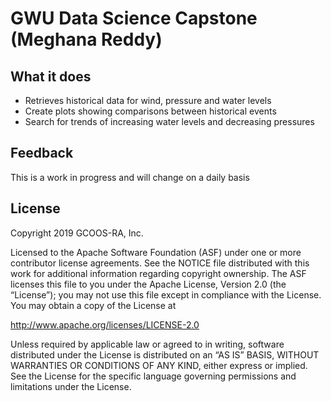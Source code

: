 # GWU Data Science Capstone (Meghana Reddy)


## What it does

* Retrieves historical data for wind, pressure and water levels
* Create plots showing comparisons between historical events
* Search for trends of increasing water levels and decreasing pressures

## Feedback

This is a work in progress and will change on a daily basis

## License

Copyright 2019 GCOOS-RA, Inc.

Licensed to the Apache Software Foundation (ASF) under one or more contributor
license agreements. See the NOTICE file distributed with this work for
additional information regarding copyright ownership. The ASF licenses this
file to you under the Apache License, Version 2.0 (the “License”); you may not
use this file except in compliance with the License. You may obtain a copy of
the License at

http://www.apache.org/licenses/LICENSE-2.0

Unless required by applicable law or agreed to in writing, software distributed
under the License is distributed on an “AS IS” BASIS, WITHOUT WARRANTIES OR
CONDITIONS OF ANY KIND, either express or implied. See the License for the
specific language governing permissions and limitations under the License.
